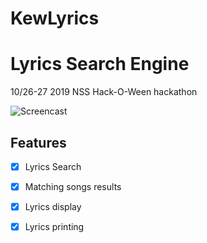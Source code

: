 # KewLyrics
# Lyrics Search Engine
10/26-27 2019 NSS Hack-O-Ween hackathon
<br>


![Screencast](https://media.giphy.com/media/vFKqnCdLPNOKc/giphy.gif)


## Features

- [x] Lyrics Search
- [x] Matching songs results
- [x] Lyrics display
- [x] Lyrics printing

